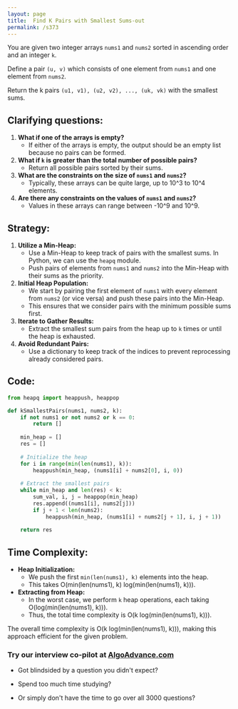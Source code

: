 ```yaml
---
layout: page
title:  Find K Pairs with Smallest Sums-out
permalink: /s373
---
```

You are given two integer arrays `nums1` and `nums2` sorted in ascending order and an integer `k`.

Define a pair `(u, v)` which consists of one element from `nums1` and one element from `nums2`.

Return the k pairs `(u1, v1), (u2, v2), ..., (uk, vk)` with the smallest sums.

## Clarifying questions:
1. **What if one of the arrays is empty?**
   - If either of the arrays is empty, the output should be an empty list because no pairs can be formed.
2. **What if `k` is greater than the total number of possible pairs?**
   - Return all possible pairs sorted by their sums.
3. **What are the constraints on the size of `nums1` and `nums2`?**
   - Typically, these arrays can be quite large, up to 10^3 to 10^4 elements.
4. **Are there any constraints on the values of `nums1` and `nums2`?**
   - Values in these arrays can range between -10^9 and 10^9.

## Strategy:
1. **Utilize a Min-Heap:**
   - Use a Min-Heap to keep track of pairs with the smallest sums. In Python, we can use the `heapq` module.
   - Push pairs of elements from `nums1` and `nums2` into the Min-Heap with their sums as the priority.
2. **Initial Heap Population:**
   - We start by pairing the first element of `nums1` with every element from `nums2` (or vice versa) and push these pairs into the Min-Heap.
   - This ensures that we consider pairs with the minimum possible sums first.
3. **Iterate to Gather Results:**
   - Extract the smallest sum pairs from the heap up to `k` times or until the heap is exhausted.
4. **Avoid Redundant Pairs:**
   - Use a dictionary to keep track of the indices to prevent reprocessing already considered pairs.

## Code:

```python
from heapq import heappush, heappop

def kSmallestPairs(nums1, nums2, k):
    if not nums1 or not nums2 or k == 0:
        return []
    
    min_heap = []
    res = []
    
    # Initialize the heap
    for i in range(min(len(nums1), k)):
        heappush(min_heap, (nums1[i] + nums2[0], i, 0))
    
    # Extract the smallest pairs
    while min_heap and len(res) < k:
        sum_val, i, j = heappop(min_heap)
        res.append((nums1[i], nums2[j]))
        if j + 1 < len(nums2):
            heappush(min_heap, (nums1[i] + nums2[j + 1], i, j + 1))
    
    return res
```

## Time Complexity:
- **Heap Initialization:**
  - We push the first `min(len(nums1), k)` elements into the heap.
  - This takes O(min(len(nums1), k) log(min(len(nums1), k))).
- **Extracting from Heap:**
  - In the worst case, we perform `k` heap operations, each taking O(log(min(len(nums1), k))).
  - Thus, the total time complexity is O(k log(min(len(nums1), k))).

The overall time complexity is O(k log(min(len(nums1), k))), making this approach efficient for the given problem.


### Try our interview co-pilot at [AlgoAdvance.com](https://algoAdvance.com)

- Got blindsided by a question you didn't expect?

- Spend too much time studying?

- Or simply don't have the time to go over all 3000 questions?

